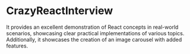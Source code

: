 # CrazyReactInterview
It provides an excellent demonstration of React concepts in real-world scenarios, showcasing clear practical implementations of various topics. Additionally, it showcases the creation of an image carousel with added features.
